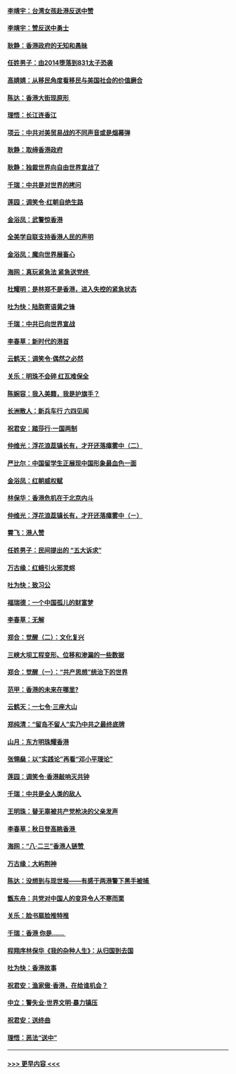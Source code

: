 #### [李靖宇：台湾女孩赴港反送中赞](../pages/nsc993/n11497721.md?t=09040655) 
#### [李靖宇：赞反送中勇士](../pages/nsc993/n11497452.md?t=09040655) 
#### [耿静：香港政府的无知和愚昧](../pages/nsc993/n11494238.md?t=09040655) 
#### [任姓男子：由2014堕落到831太子恐袭](../pages/nsc993/n11496683.md?t=09040655) 
#### [高婧婧：从移民角度看移民与美国社会的价值磨合](../pages/nsc993/n11495757.md?t=09040655) 
#### [陈达：香港大街现原形 ](../pages/nsc993/n11495441.md?t=09040655) 
#### [理悟：长江连香江](../pages/nsc993/n11495377.md?t=09040655) 
#### [项云：中共对美贸易战的不同声音或是烟幕弹](../pages/nsc993/n11494929.md?t=09040655) 
#### [耿静：取缔香港政府](../pages/nsc993/n11494218.md?t=09040655) 
#### [耿静：独裁世界向自由世界宣战了](../pages/nsc993/n11494190.md?t=09040655) 
#### [千瑞：中共是对世界的拷问](../pages/nsc993/n11493021.md?t=09040655) 
#### [莲园：调笑令‧红朝自绝生路](../pages/nsc993/n11493011.md?t=09040655) 
#### [金浴凤：武警惊香港](../pages/nsc993/n11492994.md?t=09040655) 
#### [全美学自联支持香港人民的声明](../pages/nsc993/n11492630.md?t=09040655) 
#### [金浴凤：魔向世界展畜心](../pages/nsc993/n11492599.md?t=09040655) 
#### [海网：真玩紧急法 紧急送党终 ](../pages/nsc993/n11492535.md?t=09040655) 
#### [杜耀明：是林郑不是香港，进入失控的紧急状态](../pages/nsc993/n11491420.md?t=09040655) 
#### [吐为快：陆胞寄语黄之锋](../pages/nsc993/n11491117.md?t=09040655) 
#### [千瑞：中共已向世界宣战](../pages/nsc993/n11490123.md?t=09040655) 
#### [李春草：新时代的港首](../pages/nsc993/n11489864.md?t=09040655) 
#### [云鹤天：调笑令·偶然之必然](../pages/nsc993/n11489701.md?t=09040655) 
#### [关乐：明珠不会碎 红瓦难保全](../pages/nsc993/n11489647.md?t=09040655) 
#### [陈婉容：我入美籍，我是护旗手？](../pages/nsc993/n11487908.md?t=09040655) 
#### [长洲散人：新兵车行 六四见闻](../pages/nsc993/n11487729.md?t=09040655) 
#### [祝君安：踏莎行‧一国两制](../pages/nsc993/n11487699.md?t=09040655) 
#### [仲维光：浮花浪蕊镇长有，才开还落瘴雾中（二）](../pages/nsc993/n11483286.md?t=09040655) 
#### [严比尔：中国留学生正展现中国形象最血色一面](../pages/nsc993/n11485145.md?t=09040655) 
#### [金浴凤：红朝威权赋](../pages/nsc993/n11485191.md?t=09040655) 
#### [林保华：香港危机在于北京内斗](../pages/nsc993/n11484593.md?t=09040655) 
#### [仲维光：浮花浪蕊镇长有，才开还落瘴雾中（ㄧ）](../pages/nsc993/n11483259.md?t=09040655) 
#### [霄飞：港人赞](../pages/nsc993/n11482957.md?t=09040655) 
#### [任姓男子：民间提出的 “五大诉求”](../pages/nsc993/n11482897.md?t=09040655) 
#### [万古缘：红蛾引火邪灵烬](../pages/nsc993/n11482886.md?t=09040655) 
#### [吐为快：致习公](../pages/nsc993/n11482867.md?t=09040655) 
#### [福瑞德：一个中国孤儿的财富梦](../pages/nsc993/n11482817.md?t=09040655) 
#### [李春草：无解](../pages/nsc993/n11482791.md?t=09040655) 
#### [郑合：觉醒（二）：文化复兴](../pages/nsc993/n11478025.md?t=09040655) 
#### [三峡大坝工程变形、位移和渗漏的一些数据](../pages/nsc993/n11478232.md?t=09040655) 
#### [郑合：觉醒（一）：“共产思想”统治下的世界](../pages/nsc993/n11477663.md?t=09040655) 
#### [范甲：香港的未来在哪里?](../pages/nsc993/n11477249.md?t=09040655) 
#### [云鹤天：一七令·三座大山](../pages/nsc993/n11477192.md?t=09040655) 
#### [郑纯清：“留岛不留人”实乃中共之最终底牌](../pages/nsc993/n11476160.md?t=09040655) 
#### [山月：东方明珠耀香港](../pages/nsc993/n11476077.md?t=09040655) 
#### [张翎燊：以“实践论”再看“邓小平理论”](../pages/nsc993/n11475733.md?t=09040655) 
#### [莲园：调笑令‧香港敲响灭共钟](../pages/nsc993/n11475723.md?t=09040655) 
#### [千瑞：中共是全人类的敌人](../pages/nsc993/n11475329.md?t=09040655) 
#### [王明珠：替无辜被共产党枪决的父亲发声](../pages/nsc993/n11474570.md?t=09040655) 
#### [李春草：秋日登高眺香港 ](../pages/nsc993/n11474491.md?t=09040655) 
#### [海网：“八·二三”香港人链赞 ](../pages/nsc993/n11474538.md?t=09040655) 
#### [万古缘：大屿荆神](../pages/nsc993/n11474401.md?t=09040655) 
#### [陈达：没想到与现世报——有感于两港警下黑手被捕 ](../pages/nsc993/n11472557.md?t=09040655) 
#### [甑东舟：共党对中国人的变异令人不寒而栗](../pages/nsc993/n11472496.md?t=09040655) 
#### [关乐：脸书扇脸推特推](../pages/nsc993/n11472488.md?t=09040655) 
#### [千瑞：香港  你是…… ](../pages/nsc993/n11472459.md?t=09040655) 
#### [程翔序林保华《我的杂种人生》：从归国到去国](../pages/nsc993/n11472369.md?t=09040655) 
#### [吐为快：香港故事](../pages/nsc993/n11471931.md?t=09040655) 
#### [祝君安：渔家傲‧香港，在给谁机会？](../pages/nsc993/n11469718.md?t=09040655) 
#### [中立：警失业‧世界文明‧暴力镇压](../pages/nsc993/n11467566.md?t=09040655) 
#### [祝君安：送终曲](../pages/nsc993/n11467546.md?t=09040655) 
#### [理悟：恶法“送中”](../pages/nsc993/n11467290.md?t=09040655) 

----
#### [ >>> 更早内容 <<< ](../indexes/nsc993-earlier.md)
